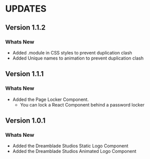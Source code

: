 # UPDATES

## Version 1.1.2

### Whats New

- Added .module in CSS styles to prevent duplication clash
- Added Unique names to animation to prevent duplication clash

## Version 1.1.1

### Whats New

- Added the Page Locker Component.
  - You can lock a React Component behind a password locker

## Version 1.0.1

### Whats New

- Added the Dreamblade Studios Static Logo Component
- Added the Dreamblade Studios Animated Logo Component
